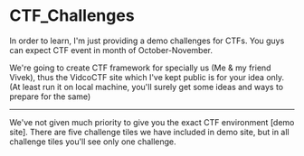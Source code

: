 # CTF_Challenges

In order to learn, I'm just providing a demo challenges for CTFs.
You guys can expect CTF event in month of October-November.

We're going to create CTF framework for specially us (Me & my friend Vivek), thus the VidcoCTF site which I've kept public is for your idea only. (At least run it on local machine, you'll surely get some ideas and ways to prepare for the same)


----------------------------------------------------------------------------------------------------------------------------

We've not given much priority to give you the exact CTF environment [demo site].
There are five challenge tiles we have included in demo site, but in all challenge tiles you'll see only one challenge.
